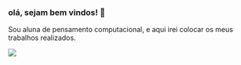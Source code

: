 ### olá, sejam bem vindos! 👋
Sou aluna de pensamento computacional, e aqui irei colocar os meus trabalhos realizados.



![](https://media.tenor.com/79djON9nNhMAAAAM/0001.gif)

